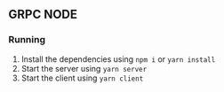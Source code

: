 ## GRPC NODE

### Running

1. Install the dependencies using `npm i` or `yarn install`
2. Start the server using `yarn server`
3. Start the client using `yarn client`
